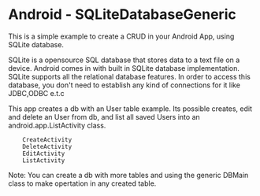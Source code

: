 **Android** - SQLiteDatabaseGeneric
==================================================

This is a simple example to create a CRUD in your Android App, using SQLite database. <br>

SQLite is a opensource SQL database that stores data to a text file on a device. Android comes in with built in SQLite database implementation. <br>
SQLite supports all the relational database features. In order to access this database, you don't need to establish any kind of connections for it like JDBC,ODBC e.t.c <br>

This app creates a db with an User table example.
Its possible creates, edit and delete an User from db, and list all saved Users into an android.app.ListActivity class. 

		CreateActivity
		DeleteActivity
		EditActivity
		ListActivity


Note: You can create a db with more tables and using the generic DBMain class to make opertation in any created table.



